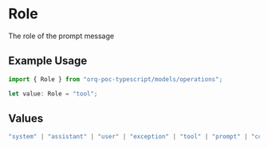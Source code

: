 # Role

The role of the prompt message

## Example Usage

```typescript
import { Role } from "orq-poc-typescript/models/operations";

let value: Role = "tool";
```

## Values

```typescript
"system" | "assistant" | "user" | "exception" | "tool" | "prompt" | "correction" | "expected_output"
```